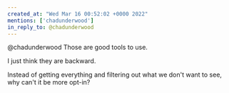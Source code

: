 ```yaml
---
created_at: "Wed Mar 16 00:52:02 +0000 2022"
mentions: ['chadunderwood']
in_reply_to: @chadunderwood
---
```


@chadunderwood Those are good tools to use.

I just think they are backward.

Instead of getting everything and filtering out what we don't want to see, why can't it be more opt-in?